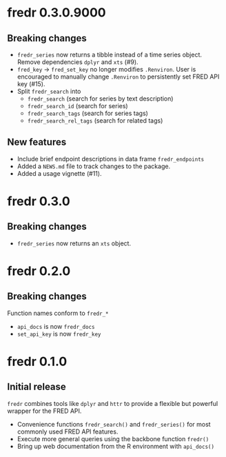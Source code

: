 # fredr 0.3.0.9000

## Breaking changes

- `fredr_series` now returns a tibble instead of a time series object.  Remove dependencies `dplyr` and `xts` (#9).
- `fred_key` -> `fred_set_key` no longer modifies `.Renviron`. User is encouraged to manually change `.Renviron` to persistently set FRED API key (#15).
- Split `fredr_search` into
  - `fredr_search` (search for series by text description)
  - `fredr_search_id` (search for series)
  - `fredr_search_tags` (search for series tags)
  - `fredr_search_rel_tags` (search for related tags)
  
## New features

- Include brief endpoint descriptions in data frame `fredr_endpoints`
- Added a `NEWS.md` file to track changes to the package.
- Added a usage vignette (#11).

# fredr 0.3.0

## Breaking changes

- `fredr_series` now returns an `xts` object.

# fredr 0.2.0

## Breaking changes

Function names conform to `fredr_*`
- `api_docs` is now `fredr_docs`
- `set_api_key` is now `fredr_key`

# fredr 0.1.0

## Initial release

`fredr` combines tools like `dplyr` and `httr` to provide a flexible but powerful wrapper for the FRED API.
- Convenience functions `fredr_search()` and `fredr_series()` for most commonly used FRED API features.
- Execute more general queries using the backbone function `fredr()`
- Bring up web documentation from the R environment with `api_docs()`
